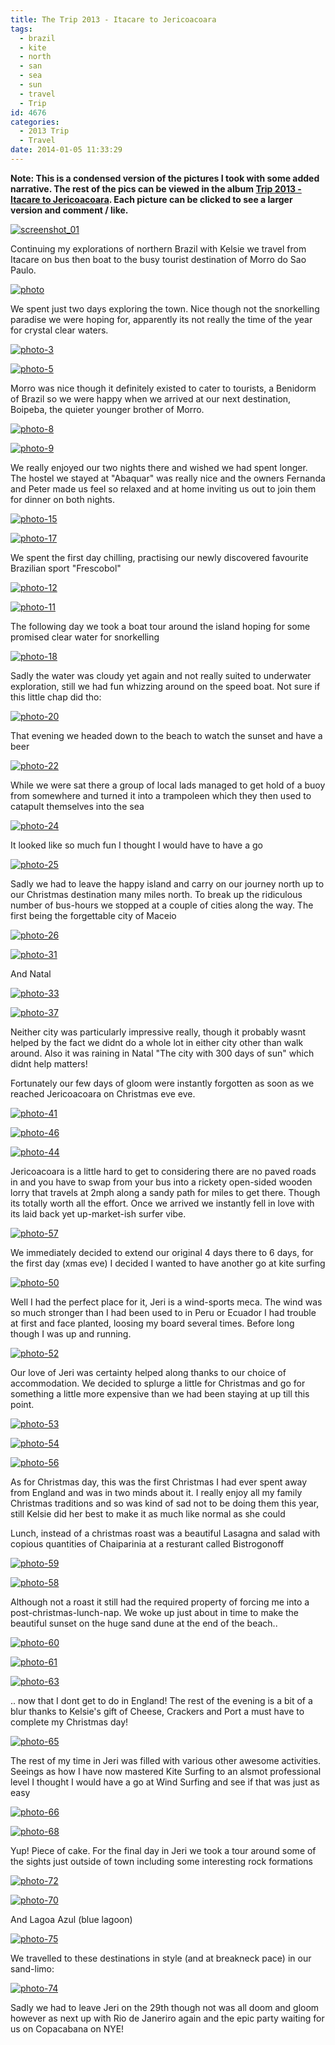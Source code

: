 ```yaml
---
title: The Trip 2013 - Itacare to Jericoacoara
tags:
  - brazil
  - kite
  - north
  - san
  - sea
  - sun
  - travel
  - Trip
id: 4676
categories:
  - 2013 Trip
  - Travel
date: 2014-01-05 11:33:29
---
```


**Note: This is a condensed version of the pictures I took with some added narrative. The rest of the pics can be viewed in the album [Trip 2013 - Itacare to Jericoacoara](https://www.facebook.com/media/set/?set=a.10152149614891031.1073741861.593661030&type=1&l=5726e155d9). Each picture can be clicked to see a larger version and comment / like.**

[![screenshot_01](https://mikecann.co.uk/wp-content/uploads/2014/01/screenshot_01.png)](https://mikecann.co.uk/wp-content/uploads/2014/01/screenshot_01.png)

Continuing my explorations of northern Brazil with Kelsie we travel from Itacare on bus then boat to the busy tourist destination of Morro do Sao Paulo.

[![photo](https://mikecann.co.uk/wp-content/uploads/2014/01/photo.jpg)](https://www.facebook.com/photo.php?fbid=10152149615391031&amp;set=a.10152149614891031.1073741861.593661030&amp;type=3&amp;theater)

We spent just two days exploring the town. Nice though not the snorkelling paradise we were hoping for, apparently its not really the time of the year for crystal clear waters.

[![photo-3](https://mikecann.co.uk/wp-content/uploads/2014/01/photo-3.jpg)](https://www.facebook.com/photo.php?fbid=10152149615406031&amp;set=a.10152149614891031.1073741861.593661030&amp;type=3&amp;theater)

[![photo-5](https://mikecann.co.uk/wp-content/uploads/2014/01/photo-5.jpg)](https://www.facebook.com/photo.php?fbid=10152149615821031&amp;set=a.10152149614891031.1073741861.593661030&amp;type=3&amp;theater)

Morro was nice though it definitely existed to cater to tourists, a Benidorm of Brazil so we were happy when we arrived at our next destination, Boipeba, the quieter younger brother of Morro.

[![photo-8](https://mikecann.co.uk/wp-content/uploads/2014/01/photo-8.jpg)](https://www.facebook.com/photo.php?fbid=10152149616031031&amp;set=a.10152149614891031.1073741861.593661030&amp;type=3&amp;theater)

[![photo-9](https://mikecann.co.uk/wp-content/uploads/2014/01/photo-9.jpg)](https://www.facebook.com/photo.php?fbid=10152149616221031&amp;set=a.10152149614891031.1073741861.593661030&amp;type=3&amp;theater)

We really enjoyed our two nights there and wished we had spent longer. The hostel we stayed at "Abaquar" was really nice and the owners Fernanda and Peter made us feel so relaxed and at home inviting us out to join them for dinner on both nights.

[![photo-15](https://mikecann.co.uk/wp-content/uploads/2014/01/photo-15.jpg)](https://www.facebook.com/photo.php?fbid=10152149616676031&amp;set=a.10152149614891031.1073741861.593661030&amp;type=3&amp;theater)

[![photo-17](https://mikecann.co.uk/wp-content/uploads/2014/01/photo-17.jpg)](https://www.facebook.com/photo.php?fbid=10152149616996031&amp;set=a.10152149614891031.1073741861.593661030&amp;type=3&amp;theater)

We spent the first day chilling, practising our newly discovered favourite Brazilian sport "Frescobol"

[![photo-12](https://mikecann.co.uk/wp-content/uploads/2014/01/photo-12.jpg)](https://www.facebook.com/photo.php?fbid=10152149616496031&amp;set=a.10152149614891031.1073741861.593661030&amp;type=3&amp;theater)

[![photo-11](https://mikecann.co.uk/wp-content/uploads/2014/01/photo-11.jpg)](https://www.facebook.com/photo.php?fbid=10152149616331031&amp;set=a.10152149614891031.1073741861.593661030&amp;type=3&amp;theater)

The following day we took a boat tour around the island hoping for some promised clear water for snorkelling

[![photo-18](https://mikecann.co.uk/wp-content/uploads/2014/01/photo-18.jpg)](https://www.facebook.com/photo.php?fbid=10152149617126031&amp;set=a.10152149614891031.1073741861.593661030&amp;type=3&amp;theater)

Sadly the water was cloudy yet again and not really suited to underwater exploration, still we had fun whizzing around on the speed boat. Not sure if this little chap did tho:

[![photo-20](https://mikecann.co.uk/wp-content/uploads/2014/01/photo-20.jpg)](https://www.facebook.com/photo.php?fbid=10152149617331031&amp;set=a.10152149614891031.1073741861.593661030&amp;type=3&amp;theater)

That evening we headed down to the beach to watch the sunset and have a beer

[![photo-22](https://mikecann.co.uk/wp-content/uploads/2014/01/photo-22.jpg)](https://www.facebook.com/photo.php?fbid=10152149617566031&amp;set=a.10152149614891031.1073741861.593661030&amp;type=3&amp;theater)

While we were sat there a group of local lads managed to get hold of a buoy from somewhere and turned it into a trampoleen which they then used to catapult themselves into the sea

[![photo-24](https://mikecann.co.uk/wp-content/uploads/2014/01/photo-24.jpg)](https://www.facebook.com/photo.php?fbid=10152149617851031&amp;set=a.10152149614891031.1073741861.593661030&amp;type=3&amp;theater)

It looked like so much fun I thought I would have to have a go

[![photo-25](https://mikecann.co.uk/wp-content/uploads/2014/01/photo-25.jpg)](https://www.facebook.com/photo.php?fbid=10152149617951031&amp;set=a.10152149614891031.1073741861.593661030&amp;type=3&amp;theater)

Sadly we had to leave the happy island and carry on our journey north up to our Christmas destination many miles north. To break up the ridiculous number of bus-hours we stopped at a couple of cities along the way. The first being the forgettable city of Maceio 

[![photo-26](https://mikecann.co.uk/wp-content/uploads/2014/01/photo-26.jpg)](https://www.facebook.com/photo.php?fbid=10152149618046031&amp;set=a.10152149614891031.1073741861.593661030&amp;type=3&amp;theater)

[![photo-31](https://mikecann.co.uk/wp-content/uploads/2014/01/photo-31.jpg)](https://www.facebook.com/photo.php?fbid=10152149619061031&amp;set=a.10152149614891031.1073741861.593661030&amp;type=3&amp;theater)

And Natal

[![photo-33](https://mikecann.co.uk/wp-content/uploads/2014/01/photo-33.jpg)](https://www.facebook.com/photo.php?fbid=10152149619311031&amp;set=a.10152149614891031.1073741861.593661030&amp;type=3&amp;theater)

[![photo-37](https://mikecann.co.uk/wp-content/uploads/2014/01/photo-37.jpg)](https://www.facebook.com/photo.php?fbid=10152149619826031&amp;set=a.10152149614891031.1073741861.593661030&amp;type=3&amp;theater)

Neither city was particularly impressive really, though it probably wasnt helped by the fact we didnt do a whole lot in either city other than walk around. Also it was raining in Natal "The city with 300 days of sun" which didnt help matters!

Fortunately our few days of gloom were instantly forgotten as soon as we reached Jericoacoara on Christmas eve eve.

[![photo-41](https://mikecann.co.uk/wp-content/uploads/2014/01/photo-41.jpg)](https://www.facebook.com/photo.php?fbid=10152149620226031&amp;set=a.10152149614891031.1073741861.593661030&amp;type=3&amp;theater)

[![photo-46](https://mikecann.co.uk/wp-content/uploads/2014/01/photo-46.jpg)](https://www.facebook.com/photo.php?fbid=10152149621181031&amp;set=a.10152149614891031.1073741861.593661030&amp;type=3&amp;theater)

[![photo-44](https://mikecann.co.uk/wp-content/uploads/2014/01/photo-44.jpg)](https://www.facebook.com/photo.php?fbid=10152149620631031&amp;set=a.10152149614891031.1073741861.593661030&amp;type=3&amp;theater)

Jericoacoara is a little hard to get to considering there are no paved roads in and you have to swap from your bus into a rickety open-sided wooden lorry that travels at 2mph along a sandy path for miles to get there. Though its totally worth all the effort. Once we arrived we instantly fell in love with its laid back yet up-market-ish surfer vibe.

[![photo-57](https://mikecann.co.uk/wp-content/uploads/2014/01/photo-57.jpg)](https://www.facebook.com/photo.php?fbid=10152149622916031&amp;set=a.10152149614891031.1073741861.593661030&amp;type=3&amp;theater)

We immediately decided to extend our original 4 days there to 6 days, for the first day (xmas eve) I decided I wanted to have another go at kite surfing

[![photo-50](https://mikecann.co.uk/wp-content/uploads/2014/01/photo-50.jpg)](https://www.facebook.com/photo.php?fbid=10152149621911031&amp;set=a.10152149614891031.1073741861.593661030&amp;type=3&amp;theater)

Well I had the perfect place for it, Jeri is a wind-sports meca. The wind was so much stronger than I had been used to in Peru or Ecuador I had trouble at first and face planted, loosing my board several times. Before long though I was up and running.

[![photo-52](https://mikecann.co.uk/wp-content/uploads/2014/01/photo-52.jpg)](https://www.facebook.com/photo.php?fbid=10152149622026031&amp;set=a.10152149614891031.1073741861.593661030&amp;type=3&amp;theater)

Our love of Jeri was certainty helped along thanks to our choice of accommodation. We decided to splurge a little for Christmas and go for something a little more expensive than we had been staying at up till this point.

[![photo-53](https://mikecann.co.uk/wp-content/uploads/2014/01/photo-53.jpg)](https://www.facebook.com/photo.php?fbid=10152149622156031&amp;set=a.10152149614891031.1073741861.593661030&amp;type=3&amp;theater)

[![photo-54](https://mikecann.co.uk/wp-content/uploads/2014/01/photo-54.jpg)](https://www.facebook.com/photo.php?fbid=10152149622406031&amp;set=a.10152149614891031.1073741861.593661030&amp;type=3&amp;theater)

[![photo-56](https://mikecann.co.uk/wp-content/uploads/2014/01/photo-56.jpg)](https://www.facebook.com/photo.php?fbid=10152149622696031&amp;set=a.10152149614891031.1073741861.593661030&amp;type=3&amp;theater)

As for Christmas day, this was the first Christmas I had ever spent away from England and was in two minds about it. I really enjoy all my family Christmas traditions and so was kind of sad not to be doing them this year, still Kelsie did her best to make it as much like normal as she could

Lunch, instead of a christmas roast was a beautiful Lasagna and salad with copious quantities of Chaiparinia at a resturant called Bistrogonoff

[![photo-59](https://mikecann.co.uk/wp-content/uploads/2014/01/photo-59.jpg)](https://www.facebook.com/photo.php?fbid=10152149623351031&amp;set=a.10152149614891031.1073741861.593661030&amp;type=3&amp;theater)

[![photo-58](https://mikecann.co.uk/wp-content/uploads/2014/01/photo-58.jpg)](https://www.facebook.com/photo.php?fbid=10152149623161031&amp;set=a.10152149614891031.1073741861.593661030&amp;type=3&amp;theater)

Although not a roast it still had the required property of forcing me into a post-christmas-lunch-nap. We woke up just about in time to make the beautiful sunset on the huge sand dune at the end of the beach..

[![photo-60](https://mikecann.co.uk/wp-content/uploads/2014/01/photo-60.jpg)](https://www.facebook.com/photo.php?fbid=10152149623411031&amp;set=a.10152149614891031.1073741861.593661030&amp;type=3&amp;theater)

[![photo-61](https://mikecann.co.uk/wp-content/uploads/2014/01/photo-61.jpg)](https://www.facebook.com/photo.php?fbid=10152149623491031&amp;set=a.10152149614891031.1073741861.593661030&amp;type=3&amp;theater)

[![photo-63](https://mikecann.co.uk/wp-content/uploads/2014/01/photo-63.jpg)](https://www.facebook.com/photo.php?fbid=10152149623651031&amp;set=a.10152149614891031.1073741861.593661030&amp;type=3&amp;theater)

.. now that I dont get to do in England! The rest of the evening is a bit of a blur thanks to Kelsie's gift of Cheese, Crackers and Port a must have to complete my Christmas day!

[![photo-65](https://mikecann.co.uk/wp-content/uploads/2014/01/photo-65.jpg)](https://www.facebook.com/photo.php?fbid=10152149623881031&amp;set=a.10152149614891031.1073741861.593661030&amp;type=3&amp;theater)

The rest of my time in Jeri was filled with various other awesome activities. Seeings as how I have now mastered Kite Surfing to an alsmot professional level I thought I would have a go at Wind Surfing and see if that was just as easy

[![photo-66](https://mikecann.co.uk/wp-content/uploads/2014/01/photo-66.jpg)](https://www.facebook.com/photo.php?fbid=10152149623996031&amp;set=a.10152149614891031.1073741861.593661030&amp;type=3&amp;theater)

[![photo-68](https://mikecann.co.uk/wp-content/uploads/2014/01/photo-68.jpg)](https://www.facebook.com/photo.php?fbid=10152149624201031&amp;set=a.10152149614891031.1073741861.593661030&amp;type=3&amp;theater)

Yup! Piece of cake. For the final day in Jeri we took a tour around some of the sights just outside of town including some interesting rock formations

[![photo-72](https://mikecann.co.uk/wp-content/uploads/2014/01/photo-72.jpg)](https://www.facebook.com/photo.php?fbid=10152149625331031&amp;set=a.10152149614891031.1073741861.593661030&amp;type=3&amp;theater)

[![photo-70](https://mikecann.co.uk/wp-content/uploads/2014/01/photo-70.jpg)](https://www.facebook.com/photo.php?fbid=10152149624581031&amp;set=a.10152149614891031.1073741861.593661030&amp;type=3&amp;theater)

And Lagoa Azul (blue lagoon)

[![photo-75](https://mikecann.co.uk/wp-content/uploads/2014/01/photo-75.jpg)](https://www.facebook.com/photo.php?fbid=10152149625641031&amp;set=a.10152149614891031.1073741861.593661030&amp;type=3&amp;theater)

We travelled to these destinations in style (and at breakneck pace) in our sand-limo:

[![photo-74](https://mikecann.co.uk/wp-content/uploads/2014/01/photo-74.jpg)](https://www.facebook.com/photo.php?fbid=10152149625441031&amp;set=a.10152149614891031.1073741861.593661030&amp;type=3&amp;theater)

Sadly we had to leave Jeri on the 29th though not was all doom and gloom however as next up with Rio de Janeriro again and the epic party waiting for us on Copacabana on NYE!
